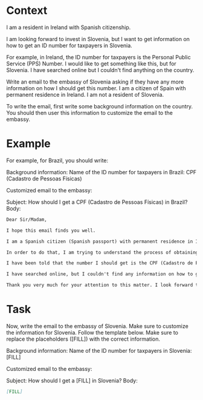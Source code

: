 # Context
I am a resident in Ireland with Spanish citizenship.

I am looking forward to invest in Slovenia, but I want to get information on how to get an ID number for taxpayers in Slovenia.

For example, in Ireland, the ID number for taxpayers is the Personal Public Service (PPS) Number. I would like to get something like this, but for Slovenia. I have searched online but I couldn't find anything on the country.

Write an email to the embassy of Slovenia asking if they have any more information on how I should get this number. I am a citizen of Spain with permanent residence in Ireland. I am not a resident of Slovenia.

To write the email, first write some background information on the country. You should then user this information to customize the email to the embassy.

# Example
For example, for Brazil, you should write:

Background information:
Name of the ID number for taxpayers in Brazil: CPF (Cadastro de Pessoas Físicas)

Customized email to the embassy:

Subject: How should I get a CPF (Cadastro de Pessoas Físicas) in Brazil?
Body:
```md
Dear Sir/Madam,

I hope this email finds you well.

I am a Spanish citizen (Spanish passport) with permanent residence in Ireland. I am looking forward to investing in Brazil, as a foreign investor (no residence in Brazil).

In order to do that, I am trying to understand the process of obtaining the number that identifies taxpayers in Brazil, to be able to declare the relevant information to the tax authorities.

I have been told that the number I should get is the CPF (Cadastro de Pessoas Físicas). Feel free to correct me if I am wrong.

I have searched online, but I couldn't find any information on how to get a CPF from abroad. This is why I am reaching out to you for guidance. If you could provide me with information on the process or direct me to the relevant authorities, I would greatly appreciate it.

Thank you very much for your attention to this matter. I look forward to your response and any help you can provide.
```

# Task
Now, write the email to the embassy of Slovenia. Make sure to customize the information for Slovenia. Follow the template below. Make sure to replace the placeholders ([FILL]) with the correct information.

Background information:
Name of the ID number for taxpayers in Slovenia: [FILL]

Customized email to the embassy:

Subject: How should I get a [FILL] in Slovenia?
Body:
```md
[FILL]
```
